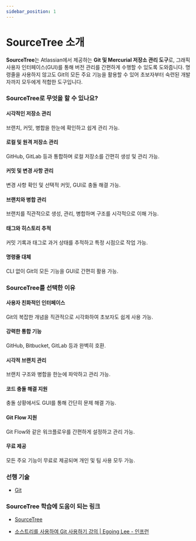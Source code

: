 ```yaml
---
sidebar_position: 1
---
```


# SourceTree 소개

**SourceTree**는 Atlassian에서 제공하는 **Git 및 Mercurial 저장소 관리 도구**로, 그래픽 사용자 인터페이스(GUI)를 통해 버전 관리를 간편하게 수행할 수 있도록 도와줍니다. 명령줄을 사용하지 않고도 Git의 모든 주요 기능을 활용할 수 있어 초보자부터 숙련된 개발자까지 모두에게 적합한 도구입니다.

### SourceTree로 무엇을 할 수 있나요?

#### 시각적인 저장소 관리

브랜치, 커밋, 병합을 한눈에 확인하고 쉽게 관리 가능.

#### 로컬 및 원격 저장소 관리

GitHub, GitLab 등과 통합하며 로컬 저장소를 간편히 생성 및 관리 가능.

#### 커밋 및 변경 사항 관리

변경 사항 확인 및 선택적 커밋, GUI로 충돌 해결 가능.

#### 브랜치와 병합 관리

브랜치를 직관적으로 생성, 관리, 병합하며 구조를 시각적으로 이해 가능.

#### 태그와 히스토리 추적

커밋 기록과 태그로 과거 상태를 추적하고 특정 시점으로 작업 가능.

#### 명령줄 대체

CLI 없이 Git의 모든 기능을 GUI로 간편히 활용 가능.

### SourceTree를 선택한 이유

#### 사용자 친화적인 인터페이스

Git의 복잡한 개념을 직관적으로 시각화하여 초보자도 쉽게 사용 가능.

#### 강력한 통합 기능

GitHub, Bitbucket, GitLab 등과 완벽히 호환.

#### 시각적 브랜치 관리

브랜치 구조와 병합을 한눈에 파악하고 관리 가능.

#### 코드 충돌 해결 지원

충돌 상황에서도 GUI를 통해 간단히 문제 해결 가능.

#### Git Flow 지원

Git Flow와 같은 워크플로우를 간편하게 설정하고 관리 가능.

#### 무료 제공

모든 주요 기능이 무료로 제공되며 개인 및 팀 사용 모두 가능.

### 선행 기술

- [Git](https://www.notion.so/Git-156cf119616880ca9ca6ebc48ad31325?pvs=21)

### SourceTree 학습에 도움이 되는 링크

- [SourceTree](https://www.sourcetreeapp.com/)

- [소스트리를 사용하여 Git 사용하기 강의 | Egoing Lee - 인프런](https://www.inflearn.com/course/git-%EA%B0%95%EC%A2%8C-%EC%83%9D%ED%99%9C%EC%BD%94%EB%94%A9#reviews)
